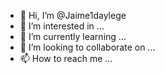 - 👋 Hi, I’m @Jaime1daylege
- 👀 I’m interested in ...
- 🌱 I’m currently learning ...
- 💞️ I’m looking to collaborate on ...
- 📫 How to reach me ...

<!---
Jaime1daylege/Jaime1daylege is a ✨ special ✨ repository because its `README.md` (this file) appears on your GitHub profile.
You can click the Preview link to take a look at your changes.
--->
